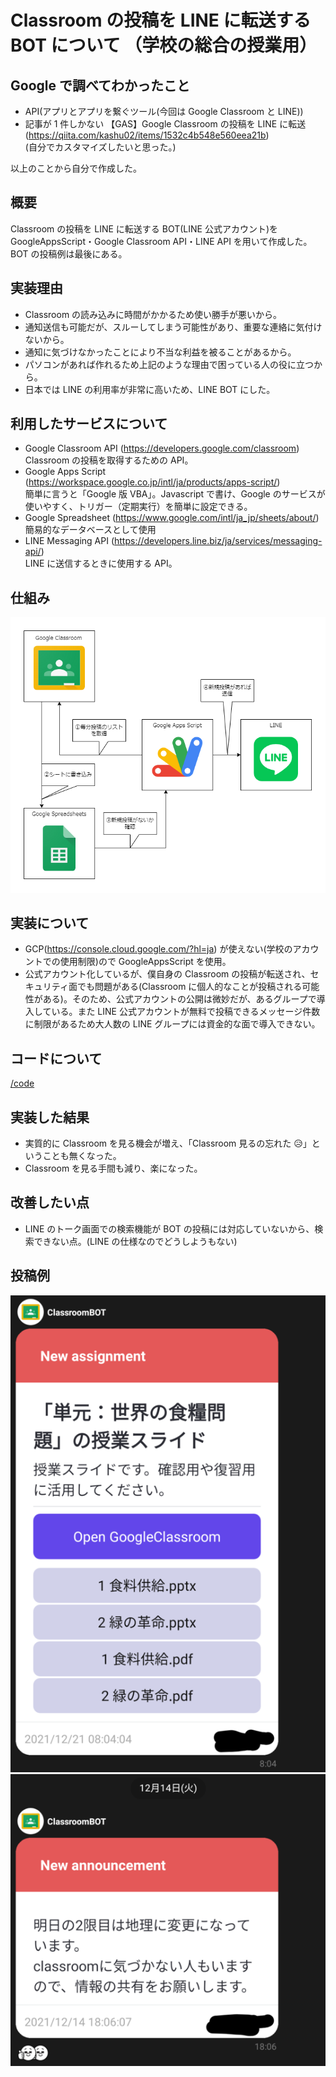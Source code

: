 # Classroom の投稿を LINE に転送する BOT について （学校の総合の授業用）

## Google で調べてわかったこと

- API(アプリとアプリを繋ぐツール(今回は Google Classroom と LINE))
- 記事が 1 件しかない 【GAS】Google Classroom の投稿を LINE に転送(https://qiita.com/kashu02/items/1532c4b548e560eea21b)  
  (自分でカスタマイズしたいと思った。)

以上のことから自分で作成した。

## 概要

Classroom の投稿を LINE に転送する BOT(LINE 公式アカウント)を GoogleAppsScript・Google Classroom API・LINE API を用いて作成した。
BOT の投稿例は最後にある。

## 実装理由

- Classroom の読み込みに時間がかかるため使い勝手が悪いから。
- 通知送信も可能だが、スルーしてしまう可能性があり、重要な連絡に気付けないから。
- 通知に気づけなかったことにより不当な利益を被ることがあるから。
- パソコンがあれば作れるため上記のような理由で困っている人の役に立つから。
- 日本では LINE の利用率が非常に高いため、LINE BOT にした。

## 利用したサービスについて

- Google Classroom API (https://developers.google.com/classroom)  
  Classroom の投稿を取得するための API。
- Google Apps Script (https://workspace.google.co.jp/intl/ja/products/apps-script/)  
  簡単に言うと「Google 版 VBA」。Javascript で書け、Google のサービスが使いやすく、トリガー（定期実行）を簡単に設定できる。
- Google Spreadsheet (https://www.google.com/intl/ja_jp/sheets/about/)  
  簡易的なデータベースとして使用
- LINE Messaging API (https://developers.line.biz/ja/services/messaging-api/)  
  LINE に送信するときに使用する API。

## 仕組み

![フローチャート](image/Diagram.png)

## 実装について

- GCP(https://console.cloud.google.com/?hl=ja) が使えない(学校のアカウントでの使用制限)ので GoogleAppsScript を使用。
- 公式アカウント化しているが、僕自身の Classroom の投稿が転送され、セキュリティ面でも問題がある(Classroom に個人的なことが投稿される可能性がある)。そのため、公式アカウントの公開は微妙だが、あるグループで導入している。また LINE 公式アカウントが無料で投稿できるメッセージ件数に制限があるため大人数の LINE グループには資金的な面で導入できない。

## コードについて

[/code](code)

## 実装した結果

- 実質的に Classroom を見る機会が増え、「Classroom 見るの忘れた 😥」ということも無くなった。
- Classroom を見る手間も減り、楽になった。

## 改善したい点

- LINE のトーク画面での検索機能が BOT の投稿には対応していないから、検索できない点。(LINE の仕様なのでどうしようもない)

## 投稿例

![Assignment](image/1640431147182.png)
![Norification](image/1640431245120.png)
